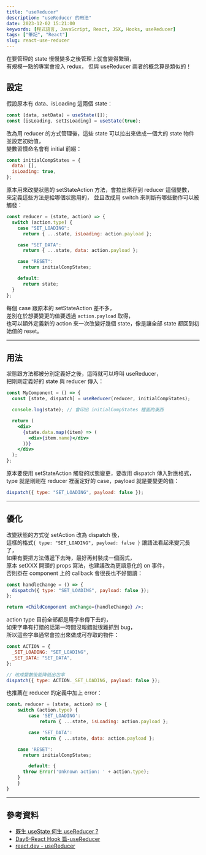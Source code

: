 ```yaml
---
title: "useReducer"
description: "useReducer 的用法"
date: 2023-12-02 15:21:00
keywords: [程式語言, JavaScript, React, JSX, Hooks, useReducer]
tags: ["筆記", "React"]
slug: react-use-reducer
---
```


在要管理的 state 慢慢變多之後管理上就會變得繁瑣，  
有規模一點的專案會投入 redux， 但與 useReducer 兩者的概念算是類似的！

## 設定

假設原本有 data、isLoading 這兩個 state：

```jsx
const [data, setData] = useState([]);
const [isLoading, setIsLoading] = useState(true);
```

改為用 reducer 的方式管理後，這些 state 可以拉出來做成一個大的 state 物件並設定初始值，  
變數習慣命名會有 initial 前綴：

```jsx
const initialCompStates = {
  data: [],
  isLoading: true,
};
```

原本用來改變狀態的 setStateAction 方法，會拉出來存到 reducer 這個變數，  
來定義這些方法是給哪個狀態用的， 並且改成用 switch 來判斷有哪些動作可以被觸發：

```jsx
const reducer = (state, action) => {
  switch (action.type) {
    case "SET_LOADING":
      return { ...state, isLoading: action.payload };

    case "SET_DATA":
      return { ...state, data: action.payload };

    case "RESET":
      return initialCompStates;

    default:
      return state;
  }
};
```

每個 case 跟原本的 setStateAction 差不多，  
差別在於想要變更的值要透過 `action.payload` 取得，  
也可以額外定義新的 action 來一次改變好幾個 state，像是讓全部 state 都回到初始值的 reset。

---

## 用法

狀態跟方法都被分別定義好之後，這時就可以呼叫 useReducer，  
把剛剛定義好的 state 與 reducer 傳入：

```jsx
const MyComponent = () => {
  const [state, dispatch] = useReducer(reducer, initialCompStates);

  console.log(state); // 會印出 initialCompStates 裡面的東西

  return (
    <div>
      {state.data.map((item) => (
        <div>{item.name}</div>
      ))}
    </div>
  );
};
```

原本要使用 setStateAction 觸發的狀態變更，要改用 dispatch 傳入對應格式，  
type 就是剛剛在 reducer 裡面定好的 case，payload 就是要變更的值：

```jsx
dispatch({ type: "SET_LOADING", payload: false });
```

---

## 優化

改變狀態的方式從 setAction 改為 dispatch 後，  
這樣的格式`{ type: "SET_LOADING", payload: false }` 讓語法看起來變冗長了，  
如果有要把方法傳遞下去時，最好再封裝成一個函式，  
原本 setXXX 開頭的 props 寫法，也建議改為更語意化的 on 事件，  
否則掛在 component 上的 callback 會很長也不好閱讀：

```jsx
const handleChange = () => {
  dispatch({ type: "SET_LOADING", payload: false });
};

return <ChildComponent onChange={handleChange} />;
```

action type 目前全部都是用字串傳下去的，  
如果字串有打錯的話第一時間沒報錯就很難抓到 bug，  
所以這些字串通常會拉出來做成可存取的物件：

```jsx
const ACTION = {
  _SET_LOADING: "SET_LOADING",
  _SET_DATA: "SET_DATA",
};

// 改成變數後能降低出包率
dispatch({ type: ACTION._SET_LOADING, payload: false });
```

也推薦在 reducer 的定義中加上 error：

```jsx
const。reducer = (state, action) => {
	switch (action.type) {
		case 'SET_LOADING':
			return { ...state, isLoading: action.payload };

		case 'SET_DATA':
			return { ...state, data: action.payload };

    case 'RESET':
      return initialCompStates;

		default: {
      throw Error('Unknown action: ' + action.type);
    }
	}
}
```

---

## 參考資料

- [既生 useState 何生 useReducer ?](https://medium.com/%E6%89%8B%E5%AF%AB%E7%AD%86%E8%A8%98/react-hooks-usestate-vs-usereducer-b14966ad37dd)
- [Day6-React Hook 篇-useReducer](https://ithelp.ithome.com.tw/articles/10268258)
- [react.dev - useReducer](https://react.dev/reference/react/useReducer#)
